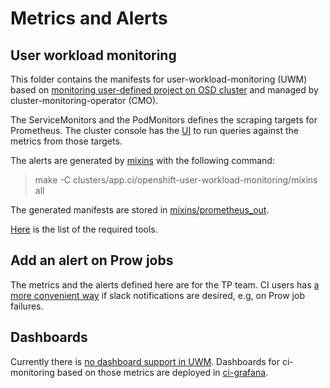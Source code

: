 # Metrics and Alerts

## User workload monitoring

This folder contains the manifests for user-workload-monitoring (UWM) based on [monitoring user-defined project on OSD cluster](https://docs.openshift.com/dedicated/osd_cluster_admin/osd_monitoring/osd-understanding-the-monitoring-stack.html) and managed by cluster-monitoring-operator (CMO).

The ServiceMonitors and the PodMonitors defines the scraping targets for Prometheus. The cluster console has the [UI](https://console-openshift-console.apps.ci.l2s4.p1.openshiftapps.com/monitoring/query-browser) to run queries against the metrics from those targets.

The alerts are generated by [mixins](mixins/) with the following command:

> make -C clusters/app.ci/openshift-user-workload-monitoring/mixins all

The generated manifests are stored in [mixins/prometheus_out](mixins/prometheus_out).

[Here](../supplemental-ci-images/validation-images/dashboards/dashboards-validation.yaml) is the list of the required tools.

## Add an alert on Prow jobs

The metrics and the alerts defined here are for the TP team. CI users has [a more convenient way](https://docs.ci.openshift.org/docs/how-tos/notification/) if slack notifications are desired, e.g, on Prow job failures.

## Dashboards

Currently there is [no dashboard support in UWM](https://coreos.slack.com/archives/C0VMT03S5/p1670228152637209?thread_ts=1670008515.321099&cid=C0VMT03S5).
Dashboards for ci-monitoring based on those metrics are deployed in [ci-grafana](../ci-grafana).
